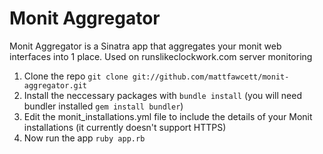 Monit Aggregator
================

Monit Aggregator is a Sinatra app that aggregates your monit web interfaces into 1 place. Used on runslikeclockwork.com server monitoring

1. Clone the repo `git clone git://github.com/mattfawcett/monit-aggregator.git`
2. Install the neccessary packages with `bundle install` (you will need bundler installed `gem install bundler`)
3. Edit the monit_installations.yml file to include the details of your Monit installations (it currently doesn't support HTTPS)
4. Now run the app `ruby app.rb`